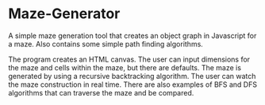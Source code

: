 # Maze-Generator
A simple maze generation tool that creates an object graph in Javascript for a maze. Also contains some simple path finding algorithms.

The program creates an HTML canvas. The user can input dimensions for the maze and cells within the maze, but there are defaults. The maze is generated by using a recursive
backtracking algorithm. The user can watch the maze construction in real time. There are also examples of BFS and DFS algorithms that can traverse the maze and be compared.
